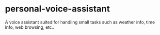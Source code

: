 # personal-voice-assistant
A voice assistant suited for handling small tasks such as weather info, time info, web browsing, etc..
